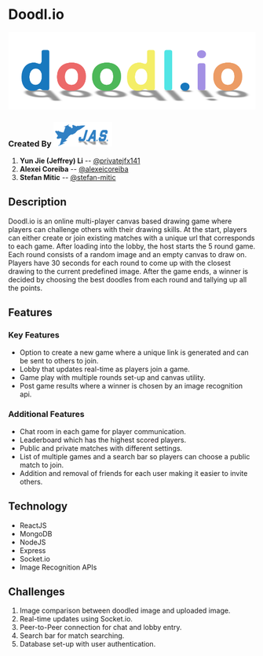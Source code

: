 # Doodl.io
![Doodl.io Logo](/assets/Doodlio.png)
### Created By <img src="/assets/JAS%20Systems.png" width="120" height="50" title="JAS Logo"> 
1. **Yun Jie (Jeffrey) Li** -- [@privatejfx141](https://github.com/privatejfx141)
2. **Alexei Coreiba** -- [@alexeicoreiba](https://github.com/alexeicoreiba)
3. **Stefan Mitic** -- [@stefan-mitic](https://github.com/Stefan-Mitic)

## Description
Doodl.io is an online multi-player canvas based drawing game where players can challenge others with their drawing skills. At the start, players can either create or join existing matches with a unique url that corresponds to each game. After loading into the lobby, the host starts the 5 round game. Each round consists of a random image and an empty canvas to draw on. Players have 30 seconds for each round to come up with the closest drawing to the current predefined image. After the game ends, a winner is decided by choosing the best doodles from each round and tallying up all the points.

## Features
### Key Features
- Option to create a new game where a unique link is generated and can be sent to others to join.
- Lobby that updates real-time as players join a game.
- Game play with multiple rounds set-up and canvas utility.
- Post game results where a winner is chosen by an image recognition api.

### Additional Features
- Chat room in each game for player communication.
- Leaderboard which has the highest scored players.
- Public and private matches with different settings.
- List of multiple games and a search bar so players can choose a public match to join.
- Addition and removal of friends for each user making it easier to invite others.

## Technology
- ReactJS
- MongoDB
- NodeJS
- Express
- Socket.io
- Image Recognition APIs

## Challenges
1. Image comparison between doodled image and uploaded image.
2. Real-time updates using Socket.io.
3. Peer-to-Peer connection for chat and lobby entry.
4. Search bar for match searching.
5. Database set-up with user authentication.
